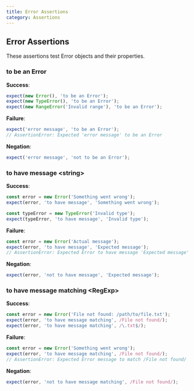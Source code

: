 ```yaml
---
title: Error Assertions
category: Assertions
---
```


## Error Assertions

These assertions test Error objects and their properties.

### to be an Error

**Success**:

```js
expect(new Error(), 'to be an Error');
expect(new TypeError(), 'to be an Error');
expect(new RangeError('Invalid range'), 'to be an Error');
```

**Failure**:

```js
expect('error message', 'to be an Error');
// AssertionError: Expected 'error message' to be an Error
```

**Negation**:

```js
expect('error message', 'not to be an Error');
```

### to have message &lt;string&gt;

**Success**:

```js
const error = new Error('Something went wrong');
expect(error, 'to have message', 'Something went wrong');

const typeError = new TypeError('Invalid type');
expect(typeError, 'to have message', 'Invalid type');
```

**Failure**:

```js
const error = new Error('Actual message');
expect(error, 'to have message', 'Expected message');
// AssertionError: Expected Error to have message 'Expected message'
```

**Negation**:

```js
expect(error, 'not to have message', 'Expected message');
```

### to have message matching &lt;RegExp&gt;

**Success**:

```js
const error = new Error('File not found: /path/to/file.txt');
expect(error, 'to have message matching', /File not found/);
expect(error, 'to have message matching', /\.txt$/);
```

**Failure**:

```js
const error = new Error('Something went wrong');
expect(error, 'to have message matching', /File not found/);
// AssertionError: Expected Error message to match /File not found/
```

**Negation**:

```js
expect(error, 'not to have message matching', /File not found/);
```
